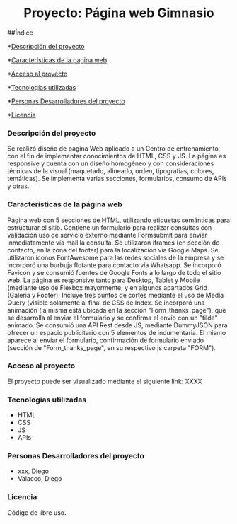 <h1 align="center"> Proyecto: Página web Gimnasio</h1>

##Índice


*[Descripción del proyecto](#Descripción-del-proyecto)

*[Características de la página web](#Características-de-la-página-web)

*[Acceso al proyecto](#Acceso-al-proyecto)

*[Tecnologías utilizadas](#tecnologías-utilizadas)

*[Personas Desarrolladores del proyecto](#personas-Desarrolladores-del-proyecto)

*[Licencia](#licencia)




<h3>Descripción del proyecto</h3>

Se realizó diseño de pagina Web aplicado a un Centro de entrenamiento, con el fin de implementar conocimientos de HTML, CSS y JS. La página es responsive y cuenta con un diseño homogéneo y con consideraciones técnicas de la visual (maquetado, alineado, orden, tipografías, colores, temáticas). Se implementa varias secciones, formularios, consumo de APIs y otras.

<h3>Características de la página web</h3>

Página web con 5 secciones de HTML, utilizando etiquetas semánticas para estructurar el sitio. Contiene un formulario para realizar consultas con validación uso de servicio externo mediante Formsubmit para enviar inmediatamente vía mail la consulta.
Se utilizaron iframes (en sección de contacto, en la zona del footer) para la localización via Google Maps. 
Se utilizaron íconos FontAwesome para las redes sociales de la empresa y se incorporó una burbuja flotante para contacto vía Whatsapp.
Se incorporó Favicon y se consumió fuentes de Google Fonts a lo largo de todo el sitio web.
La página es responsive tanto para Desktop, Tablet y Mobile (mediante uso de Flexbox mayormente, y en algunos apartados Grid (Galeria y Footer). Incluye tres puntos de cortes mediante el uso de Media Query (visible solamente al final de CSS de Index.
Se incorporó una animación (la misma está ubicada en la sección "Form_thanks_page"), que se desarrolla al enviar el formulario y se confirma el envío con un "tilde" animado.
Se consumió una API Rest desde JS, mediante DummyJSON para ofrecer un espacio publicitario con 5 elementos de indumentaria. El mismo aparece al enviar el formulario, confirmación de formulario enviado (sección de "Form_thanks_page", en su respectivo js carpeta "FORM").

<h3>Acceso al proyecto</h3>

El proyecto puede ser visualizado mediante el siguiente link:
XXXX

<h3>Tecnologías utilizadas</h3>

<ul>
  <li>HTML</li>
  <li>CSS</li>
  <li>JS</li>
  <li>APIs</li>
</ul>

<h3>Personas Desarrolladores del proyecto</h3>

<ul>
  <li>xxx, Diego</li>
  <li>Valacco, Diego</li>
  
</ul>


<h3>Licencia</h3>

Código de libre uso.
